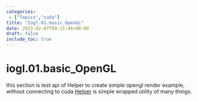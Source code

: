 ```yaml
---
categories: 
 - ["Topics","cuda"]
title: "Iogl.01.basic_OpenGL"
date: 2023-02-07T09:15:46+08:00
draft: false
include_toc: true
---
```


# iogl.01.basic_OpenGL
this section is test api of Helper to create simple opengl render example, without connecting to cuda
[Helper](https://github.com/September007/cuda-test.git) is simple wrapped utility of many things.


